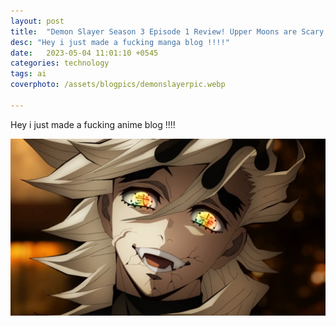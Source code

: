 ```yaml
---
layout: post
title:  "Demon Slayer Season 3 Episode 1 Review! Upper Moons are Scary."
desc: "Hey i just made a fucking manga blog !!!!"
date:   2023-05-04 11:01:10 +0545
categories: technology 
tags: ai
coverphoto: /assets/blogpics/demonslayerpic.webp

---
```


Hey i just made a fucking anime blog !!!!

![My helpful screenshot](/assets/blogpics/demonslayerpic.webp)